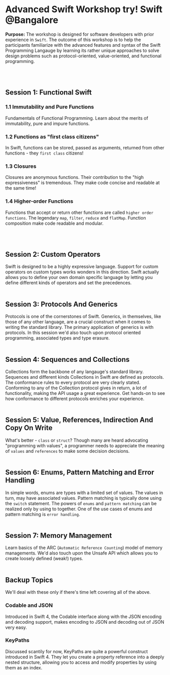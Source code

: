 # Advanced Swift Workshop try! Swift @Bangalore
**Purpose:** The workshop is designed for software developers with prior experience in `Swift`. The outcome of this workshop is to help the participants familiarize with the advanced features and syntax of the Swift Programming Langauge by learning its rather unique approaches to solve design problems such as protocol-oriented, value-oriented, and functional programming.

<br>
<br>

## Session 1: Functional Swift
### 1.1 Immutability and Pure Functions
Fundamentals of Functional Programming. Learn about the merits of immutability, pure and impure functions.
### 1.2 Functions as "first class citizens"
In Swift, functions can be stored, passed as arguments, returned from other functions - they `first class` citizens!
### 1.3 Closures
Closures are anonymous functions. Their contribution to the "high expressiveness" is tremendous. They make code concise and readable at the same time!
### 1.4 Higher-order Functions
Functions that accept or return other functions are called `higher order functions`. The legendary `map`, `filter`, `reduce` and `flatMap`. Function composition make code readable and modular. 

<br>
<br>

## Session 2: Custom Operators
Swift is designed to be a highly expressive language. Support for custom operators on custom types works wonders in this direction. Swift actually allows you to define your own domain specific language by letting you define different kinds of operators and set the precedences. 
<br>
<br>

## Session 3: Protocols And Generics
Protocols is one of the cornerstones of Swift. Generics, in themselves, like those of any other language, are a crucial construct when it comes to writing the standard library. The primary application of generics is with protocols. In this session we'd also touch upon protocol oriented programming, associated types and type erasure.
<br>
<br>

## Session 4: Sequences and Collections
Collections form the backbone of any langauge's standard library. Sequences and different kinds Collections in Swift are defined as protocols. The conformance rules to every protocol are very clearly stated. Conforming to any of the Collection protocol gives in return, a lot of functionality, making the API usage a great experience. Get hands-on to see how conformance to different protocols enriches your experience. 
<br>
<br>

## Session 5: Value, References, Indirection And Copy On Write
What's better - `class` or `struct`? Though many are heard advocating "programming with values", a programmer needs to appreciate the meaning of `values` and `references` to make some decision decisions. 
<br>
<br>

## Session 6: Enums, Pattern Matching and Error Handling
In simple words, enums are types with a limited set of values. The values in turn, may have associated values. Pattern matching is typically done using the `switch` statement. The powers of `enums` and `pattern matching` can be realized only by using to together. One of the use cases of enums and pattern matching is `error handling`. 
<br>
<br>

## Session 7: Memory Management
Learn basics of the ARC (`Automatic Reference Counting`) model of memory managements. We'd also touch upon the Unsafe API which allows you to create loosely defined (weak!) types.
<br>
<br>

## Backup Topics
We'll deal with these only if there's time left covering all of the above. 
### Codable and JSON
Introduced in Swift 4, the Codable interface along with the JSON encoding and decoding support, makes encoding to JSON and decoding out of JSON very easy.
### KeyPaths
Discussed scantily for now, KeyPaths are quite a powerful construct introduced in Swift 4. They let you create a property reference into a deeply nested structure, allowing you to access and modify properties by using them as an index. 
